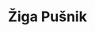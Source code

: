 ---
SICRIS: 15295
draft: false
fixName: žiga_pušnik
lab: Laboratorij za računalniške strukture in sisteme
labPos: Član laboratorija
location: null
mailInfo: ziga.pusnik@fri.uni-lj.si
officeHours: null
profName: asist. Žiga Pušnik
profTitle: Asistent
telephoneInfo: null
title: Žiga Pušnik
---